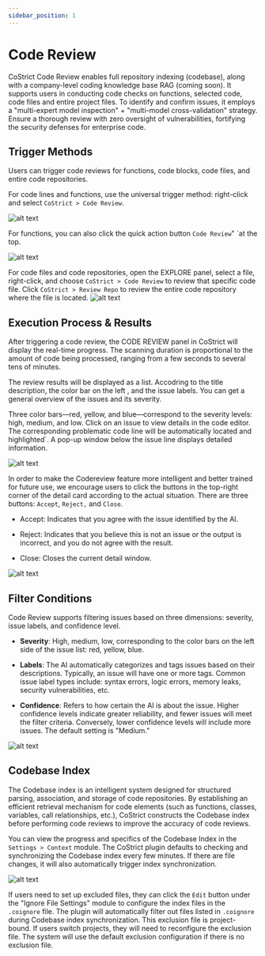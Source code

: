 ```yaml
---
sidebar_position: 1
---
```


# Code Review

CoStrict Code Review enables full repository indexing (codebase), along with a company-level coding knowledge base RAG (coming soon). It supports users in conducting code checks on functions, selected code, code files and entire project files. To identify and confirm issues, it employs a "multi-expert model inspection" + "multi-model cross-validation" strategy. Ensure a thorough review with zero oversight of vulnerabilities, fortifying the security defenses for enterprise code.


## Trigger Methods

Users can trigger code reviews for functions, code blocks, code files, and entire code repositories.

For code lines and functions, use the universal trigger method: right-click and select `CoStrict > Code Review`.

![alt text](./img/12.png)


For functions, you can also click the quick action button `Code Review`" `at the top.

![alt text](./img/13.png)


For code files and code repositories, open the EXPLORE panel, select a file, right-click, and choose `CoStrict > Code Review` to review that specific code file. Click `CoStrict > Review Repo` to review the entire code repository where the file is located.
![alt text](./img/14.png)


## Execution Process & Results


After triggering a code review, the CODE REVIEW panel in CoStrict will display the real-time progress. The scanning duration is proportional to the amount of code being processed, ranging from a few seconds to several tens of minutes.


The review results will be displayed as a list. Accodring to the title description,  the color bar on the left , and the issue labels.
You can get a general overview of the issues and its severity.


Three color bars—red, yellow, and blue—correspond to the severity levels: high, medium, and low. Click on an issue to view details in the code editor. The corresponding problematic code line will be automatically located and highlighted`. A pop-up window below the issue line displays detailed information.

![alt text](./img/15.png)


In order to make the Codereview feature more intelligent and better trained for future use, we encourage users to click the buttons in the top-right corner of the detail card according to the actual situation. There are three buttons: `Accept`, `Reject,` and `Close`.
- Accept: Indicates that you agree with the issue identified by the AI.

- Reject: Indicates that you believe this is not an issue or the output is incorrect, and you do not agree with the result.

- Close: Closes the current detail window.

![alt text](./img/16.png)


## Filter Conditions

Code Review supports filtering issues based on three dimensions: severity, issue labels, and confidence level.

- **Severity**: High, medium, low, corresponding to the color bars on the left side of the issue list: red, yellow, blue.

- **Labels**: The AI automatically categorizes and tags issues based on their descriptions. Typically, an issue will have one or more tags. Common issue label types include: syntax errors, logic errors, memory leaks, security vulnerabilities, etc.

- **Confidence**: Refers to how certain the AI is about the issue. Higher confidence levels indicate greater reliability, and fewer issues will meet the filter criteria. Conversely, lower confidence levels will include more issues. The default setting is "Medium."


![alt text](./img/17.png)

## Codebase Index

The Codebase index is an intelligent system designed for structured parsing, association, and storage of code repositories. By establishing an efficient retrieval mechanism for code elements (such as functions, classes, variables, call relationships, etc.), CoStrict constructs the Codebase index before performing code reviews to improve the accuracy of code reviews.


You can view the progress and specifics of the Codebase Index in the `Settings > Context` module. The CoStrict plugin defaults to checking and synchronizing the Codebase index every few minutes. If there are file changes, it will also automatically trigger index synchronization.

![alt text](./img/18.png)

If users need to set up excluded files, they can click the `Edit` button under the "Ignore File Settings" module to configure the index files in the `.coignore` file. The plugin will automatically filter out files listed in `.coignore` during Codebase index synchronization. This exclusion file is project-bound. If users switch projects, they will need to reconfigure the exclusion file. The system will use the default exclusion configuration if there is no exclusion file.